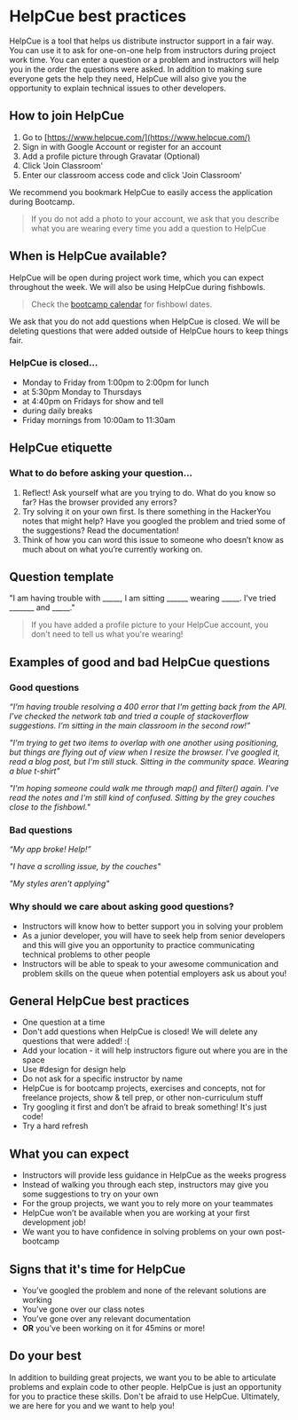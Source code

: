 # HelpCue best practices

HelpCue is a tool that helps us distribute instructor support in a fair way. You can use it to ask for one-on-one help from instructors during project work time. You can enter a question or a problem and instructors will help you in the order the questions were asked. In addition to making sure everyone gets the help they need, HelpCue will also give you the opportunity to explain technical issues to other developers.

## How to join HelpCue
1. Go to [https://www.helpcue.com/](https://www.helpcue.com/)
2. Sign in with Google Account or register for an account
3. Add a profile picture through Gravatar (Optional)
4. Click 'Join Classroom'
5. Enter our classroom access code and click 'Join Classroom'

We recommend you bookmark HelpCue to easily access the application during Bootcamp.

> If you do not add a photo to your account, we ask that you describe what you are wearing every time you add a question to HelpCue

## When is HelpCue available?
HelpCue will be open during project work time, which you can expect throughout the week. We will also be using HelpCue during fishbowls. 

> Check the [bootcamp calendar](https://calendar.google.com/calendar/embed?src=hackeryou.com_ckj6930nr6kraakaisos09cccs%40group.calendar.google.com&ctz=America%2FToronto) for fishbowl dates.  

We ask that you do not add questions when HelpCue is closed. We will be deleting questions that were added outside of HelpCue hours to keep things fair.

### HelpCue is closed...
* Monday to Friday from 1:00pm to 2:00pm for lunch
* at 5:30pm Monday to Thursdays
* at 4:40pm on Fridays for show and tell
* during daily breaks
* Friday mornings from 10:00am to 11:30am

## HelpCue etiquette
### What to do before asking your question...
1. Reflect! Ask yourself what are you trying to do. What do you know so far? Has the browser provided any errors?
2. Try solving it on your own first. Is there something in the HackerYou notes that might help? Have you googled the problem and tried some of the suggestions? Read the documentation!
3. Think of how you can word this issue to someone who doesn’t know as much about on what you’re currently working on.

## Question template

"I am having trouble with _____, I am sitting ______ wearing _____. I've tried _______ and _____."

> If you have added a profile picture to your HelpCue account, you don't need to tell us what you're wearing!

## Examples of good and bad HelpCue questions
### Good questions
_“I’m having trouble resolving a 400 error that I'm getting back from the API. I've checked the network tab and tried a couple of stackoverflow suggestions. I’m sitting in the main classroom in the second row!”_

_"I'm trying to get two items to overlap with one another using positioning, but things are flying out of view when I resize the browser. I've googled it, read a blog post, but I'm still stuck. Sitting in the community space. Wearing a blue t-shirt"_

_"I'm hoping someone could walk me through map() and filter() again. I've read the notes and I'm still kind of confused. Sitting by the grey couches close to the fishbowl."_

### Bad questions
_“My app broke! Help!”_

_"I have a scrolling issue, by the couches"_

_"My styles aren't applying"_

### Why should we care about asking good questions?
* Instructors will know how to better support you in solving your problem
* As a junior developer, you will have to seek help from senior developers and this will give you an opportunity to practice communicating technical problems to other people
* Instructors will be able to speak to your awesome communication and problem skills on the queue when potential employers ask us about you!

## General HelpCue best practices
* One question at a time
* Don't add questions when HelpCue is closed! We will delete any questions that were added! :(
* Add your location - it will help instructors figure out where you are in the space
* Use #design for design help
* Do not ask for a specific instructor by name
* HelpCue is for bootcamp projects, exercises and concepts, not for freelance projects, show & tell prep, or other non-curriculum stuff
* Try googling it first and don’t be afraid to break something! It's just code!
* Try a hard refresh

## What you can expect
* Instructors will provide less guidance in HelpCue as the weeks progress
* Instead of walking you through each step, instructors may give you some suggestions to try on your own
* For the group projects, we want you to rely more on your teammates 
* HelpCue won’t be available when you are working at your first development job!
* We want you to have confidence in solving problems on your own post-bootcamp

## Signs that it's time for HelpCue
* You’ve googled the problem and none of the relevant solutions are working
* You’ve gone over our class notes
* You’ve gone over any relevant documentation
* **OR** you’ve been working on it for 45mins or more!

## Do your best
In addition to building great projects, we want you to be able to articulate problems and explain code to other people. HelpCue is just an opportunity for you to practice these skills. Don't be afraid to use HelpCue. Ultimately, we are here for you and we want to help you!
